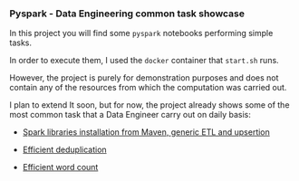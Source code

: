 ### Pyspark - Data Engineering common task showcase

In this project you will find some `pyspark` notebooks performing simple tasks.

In order to execute them, I used the `docker` container that `start.sh` runs. 

However, the project is purely for demonstration purposes and does not contain any of the resources from which the computation was carried out.

I plan to extend It soon, but for now, the project already shows some of the most common task that a Data Engineer carry out on daily basis:

- [Spark libraries installation from Maven, generic ETL and upsertion](https://github.com/CesareIurlaro/pyspark-proof-of-concept/blob/master/notebooks/etl_and_upsertion.ipynb)

- [Efficient deduplication](https://github.com/CesareIurlaro/pyspark-proof-of-concept/blob/master/notebooks/deduplication.ipynb)

- [Efficient word count](https://github.com/CesareIurlaro/pyspark-proof-of-concept/blob/master/notebooks/word_count.ipynb)
